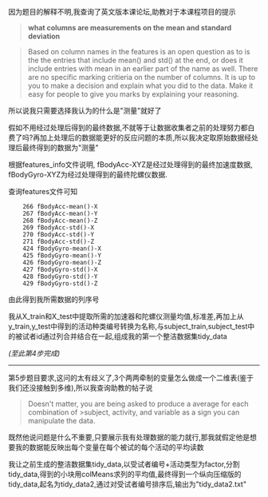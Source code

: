 因为题目的解释不明,我查询了英文版本课论坛,助教对于本课程项目的提示
>**what columns are measurements on the mean and standard deviation**

>Based on column names in the features is an open question as to is the the entries that include mean() and std() at the end, or does it include entries with mean in an earlier part of the name as well. There are no specific marking critieria on the number of columns. It is up to you to make a decision and explain what you did to the data. Make it easy for people to give you marks by explaining your reasoning.

所以说我只需要选择我认为的什么是"测量"就好了

假如不用经过处理后得到的最终数据,不就等于让数据收集者之前的处理努力都白费了吗?再加上处理后的数据能更好的反应问题的本质,所以我决定取原始数据经处理后最终得到的数据为"测量"

根据features_info文件说明, fBodyAcc-XYZ是经过处理得到的最终加速度数据, fBodyGyro-XYZ为经过处理得到的最终陀螺仪数据.

查询features文件可知

        266 fBodyAcc-mean()-X
        267 fBodyAcc-mean()-Y
        268 fBodyAcc-mean()-Z
        269 fBodyAcc-std()-X
        270 fBodyAcc-std()-Y
        271 fBodyAcc-std()-Z
        424 fBodyGyro-mean()-X
        425 fBodyGyro-mean()-Y
        426 fBodyGyro-mean()-Z
        427 fBodyGyro-std()-X
        428 fBodyGyro-std()-Y
        429 fBodyGyro-std()-Z
    
由此得到我所需数据的列序号

我从X_train和X_test中提取所需的加速器和陀螺仪测量均值,标准差,再加上从y_train,y_test中得到的活动种类编号转换为名称,与subject_train,subject_test中的被试者id通过列合并结合在一起,组成我的第一个整洁数据集tidy_data

_(至此第4步完成)_

---

第5步题目要求,这问的太有歧义了,3个两两牵制的变量怎么做成一个二维表(鉴于我们还没接触到多维),所以我查询助教的帖子说

>Doesn't matter, you are being asked to produce a average for each combination of >subject, activity, and variable as a sign you can manipulate the data.

既然他说问题是什么不重要,只要展示我有处理数据的能力就行,那我就假定他是想要我的数据能反映出每个变量在每个被试的每个活动的平均读数

我让之前生成的整洁数据集tidy_data,以受试者编号+活动类型为factor,分割tidy_data,得到的小块用colMeans求列的平均值,最终得到一个纵向压缩版的tidy_data,起名为tidy_data2,通过对受试者编号排序后,输出为"tidy_data2.txt"